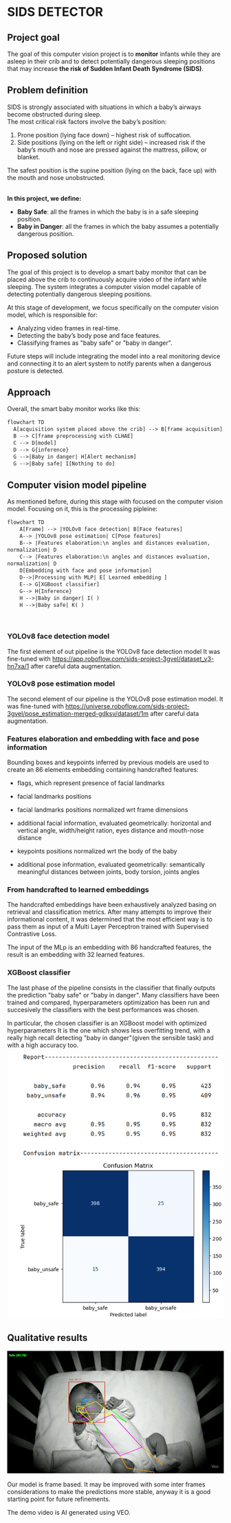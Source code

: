 # SIDS DETECTOR

## Project goal
The goal of this computer vision project is to **monitor** infants while they are asleep in their crib and to detect potentially dangerous sleeping positions that may increase **the risk of Sudden Infant Death Syndrome (SIDS)**.

## Problem definition
SIDS is strongly associated with situations in which a baby’s airways become obstructed during sleep.\
The most critical risk factors involve the baby’s position:
1. Prone position (lying face down) – highest risk of suffocation. 
2. Side positions (lying on the left or right side) – increased risk if the baby’s mouth and nose are pressed against the mattress, pillow, or blanket.

The safest position is the supine position (lying on the back, face up) with the mouth and nose unobstructed.

\
**In this project, we define:**
- **Baby Safe**: all the frames in which the baby is in a safe sleeping position.
- **Baby in Danger**: all the frames in which the baby assumes a potentially dangerous position.

## Proposed solution
The goal of this project is to develop a smart baby monitor that can be placed above the crib to continuously acquire video of the infant while sleeping. The system integrates a computer vision model capable of detecting potentially dangerous sleeping positions.

At this stage of development, we focus specifically on the computer vision model, which is responsible for:
- Analyzing video frames in real-time.
- Detecting the baby’s body pose and face features.
- Classifying frames as "baby safe" or "baby in danger".

Future steps will include integrating the model into a real monitoring device and connecting it to an alert system to notify parents when a dangerous posture is detected.

## Approach
Overall, the smart baby monitor works like this:
```mermaid
flowchart TD
  A[acquisition system placed above the crib] --> B[frame acquisition]
  B --> C[frame preprocessing with CLHAE]
  C --> D[model]
  D --> G{inference}
  G -->|Baby in danger| H[Alert mechanism]
  G -->|Baby safe| I[Nothing to do]
```

## Computer vision model pipeline
As mentioned before, during this stage with focused on the computer vision model.
Focusing on it, this is the processing pipleine:
```mermaid
flowchart TD
    A[Frame] --> |YOLOv8 face detection| B[Face features]
    A--> |YOLOv8 pose estimation| C[Pose features]
    B--> |Features elaboration:\n angles and distances evaluation, normalization| D
    C--> |Features elaboration:\n angles and distances evaluation, normalization| D
    D[Embedding with face and pose information]
    D-->|Processing with MLP| E[ Learned embedding ]
    E--> G[XGBoost classifier]
    G--> H{Inference}
    H -->|Baby in danger| I( )
    H -->|Baby safe| K( )
    
    
```

### YOLOv8 face detection model
The first element of out pipeline is the YOLOv8 face detection model
It was fine-tuned with https://app.roboflow.com/sids-project-3gvel/dataset_v3-hn7xa/1 after careful data augmentation.

### YOLOv8 pose estimation model
The second element of our pipeline is the YOLOv8 pose estimation model.
It was fine-tuned with https://universe.roboflow.com/sids-project-3gvel/pose_estimation-merged-gdksv/dataset/1m after careful data augmentation.


### Features elaboration and embedding with face and pose information
Bounding boxes and keypoints inferred by previous models are used to create an 86 elements embedding containing handcrafted features:
- flags, which represent presence of facial landmarks
- facial landmarks positions
- facial landmarks positions normalized wrt frame dimensions
- additional facial information, evaluated geometrically: horizontal and vertical angle, width/height ration, eyes distance and mouth-nose distance

- keypoints positions normalized wrt the body of the baby
- additional pose information, evaluated geometrically: semantically meaningful distances between joints, body torsion, joints angles

### From handcrafted to learned embeddings
The handcrafted embeddings have been exhaustively analyzed basing on retrieval and classification metrics.
After many attempts to improve their informational content, it was determined that the most efficient way is to pass them as input of a Multi Layer Perceptron trained with Supervised Contrastive Loss.

The input of the MLp is an embedding with 86 handcrafted features, the result is an embedding with 32 learned features.

### XGBoost classifier
The last phase of the pipeline consists in the classifier that finally outputs the prediction "baby safe" or "baby in danger".
Many classifiers have been trained and compared, hyperparameters optimization has been run and succesively the classifiers with the best performances was chosen.

In particular, the chosen classifier is an XGBoost model with optimized hyperparameters
It is the one which shows less overfitting trend, with a really high recall detecting "baby in danger"(given the sensible task) and with a high accuracy too.

![best_classifiers_metrics.png](best_classifiers_metrics.png)

## Qualitative results
![Demo](classification_demo.gif)


Our model is frame based. It may be improved with some inter frames considerations to make the predictions more stable, anyway it is a good starting point for future refinements.

The demo video is AI generated using VEO.


